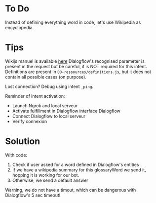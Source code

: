 # To Do
Instead of defining everything word in code, let's use Wikipedia as encyclopedia.

# Tips
Wikijs manuel is available [here](https://www.npmjs.com/package/wikijs)
Dialogflow's recognised parameter is present in the request but be careful, it is NOT required for this intent.   
Definitions are present in `00-ressources/definitions.js`, but it does not contain all possible cases (on purpose).   

Lost connection? Debug using intent `_ping`.

Reminder of intent activation:
- Launch Ngrok and local serveur
- Activate fulfillment in Dialogflow interface Dialogflow
- Connect Dialogflow to local serveur
- Verify connexion

# Solution
With code:
1. Check if user asked for a word defined in Dialogflow's entities
2. If we have a wikipedia summary for this glossaryWord we send it, hopping it is working for our bot.
3. Otherwise, we send a default answer

Warning, we do not have a timout, which can be dangerous with Dialogflow's 5 sec timeout!
